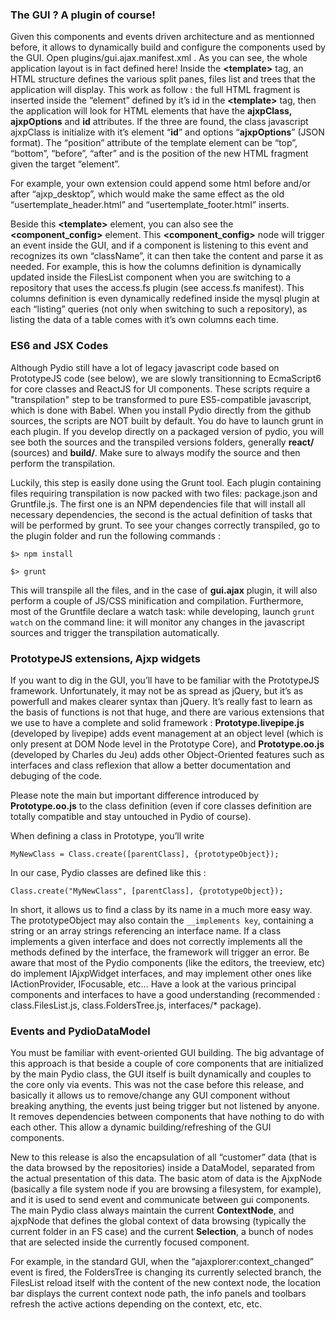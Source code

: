 ### The GUI ? A plugin of course!
Given this components and events driven architecture and as mentionned before, it allows to dynamically build and configure the components used by the GUI. Open plugins/gui.ajax.manifest.xml . As you can see, the whole application layout is in fact defined here! Inside the **&lt;template&gt;** tag, an HTML structure defines the various split panes, files list and trees that the application will display. This work as follow : the full HTML fragment is inserted inside the “element” defined by it’s id in the **&lt;template&gt;** tag, then the application will look for HTML elements that have the **ajxpClass, ajxpOptions** and **id** attributes. If the three are found, the class javascript ajxpClass is initialize with it’s element “**id**” and options “**ajxpOptions**” (JSON format). The “position” attribute of the template element can be “top”, “bottom”, “before”, “after” and is the position of the new HTML fragment given the target “element”.

For example, your own extension could append some html before and/or after “ajxp_desktop”, which would make the same effect as  the old “usertemplate_header.html” and “usertemplate_footer.html” inserts.

Beside this **&lt;template&gt;** element, you can also see the **&lt;component_config&gt;** element. This **&lt;component_config&gt;** node will trigger an event inside the GUI, and if a component is listening to this event and recognizes its own “className”, it can then take the content and parse it as needed. For example, this is how the columns definition is dynamically updated inside the FilesList component when you are switching to a repository that uses the access.fs plugin (see access.fs manifest). This columns definition is even dynamically redefined inside the mysql plugin at each “listing” queries (not only when switching to such a repository), as listing the data of a table comes with it’s own columns each time.

### ES6 and JSX Codes
Although Pydio still have a lot of legacy javascript code based on PrototypeJS code (see below), we are slowly transitionning to EcmaScript6 for core classes and ReactJS for UI components. These scripts require a "transpilation" step to be transformed to pure ES5-compatible javascript, which is done with Babel. When you install Pydio directly from the github sources, the scripts are NOT built by default. You do have to launch grunt in each plugin. If you develop directly on a packaged version of pydio, you will see both the sources and the transpiled versions folders, generally **react/** (sources) and **build/**. Make sure to always modify the source and then perform the transpilation.
 
Luckily, this step is easily done using the Grunt tool. Each plugin containing files requiring transpilation is now packed with two files: package.json and Gruntfile.js. The first one is an NPM dependencies file that will install all necessary dependencies, the second is the actual definition of tasks that will be performed by grunt. To see your changes correctly transpiled, go to the plugin folder and run the following commands : 

`$> npm install`

`$> grunt`

This will transpile all the files, and in the case of **gui.ajax** plugin, it will also perform a couple of JS/CSS minification and compilation. Furthermore, most of the Gruntfile declare a watch task: while developing, launch `grunt watch` on the command line: it will monitor any changes in the javascript sources and trigger the transpilation automatically.

### PrototypeJS extensions, Ajxp widgets
If you want to dig in the GUI, you’ll have to be familiar with the PrototypeJS framework. Unfortunately, it may not be as spread as jQuery, but it’s as powerfull and makes clearer syntax than jQuery. It’s really fast to learn as the basis of functions is not that huge, and there are various extensions that we use to have a complete and solid framework : **Prototype.livepipe.js** (developed by livepipe) adds event management at an object level (which is only present at DOM Node level in the Prototype Core), and **Prototype.oo.js** (developed by Charles du Jeu) adds other Object-Oriented features such as interfaces and class reflexion that allow a better documentation and debuging of the code.

Please note the main but important difference introduced by **Prototype.oo.js** to the class definition (even if core classes definition are totally compatible and stay untouched in Pydio of course).

When defining a class in Prototype, you’ll write

`MyNewClass = Class.create([parentClass], {prototypeObject});`

In our case, Pydio classes are defined like this  :

`Class.create("MyNewClass", [parentClass], {prototypeObject});`

In short, it allows us to find a class by its name in a much more easy way. The prototypeObject may also contain the `__implements key`, containing a string or an array strings referencing an interface name. If a class implements a given interface and does not correctly implements all the methods defined by the interface, the framework will trigger an error. Be aware that most of the Pydio components (like the editors, the treeview, etc) do implement IAjxpWidget interfaces, and may implement other ones like IActionProvider, IFocusable, etc… Have a look at the various principal components and interfaces to have a good understanding (recommended  : class.FilesList.js, class.FoldersTree.js, interfaces/* package).

### Events and PydioDataModel
You must be familiar with event-oriented GUI building. The big advantage of this approach is that beside a couple of core components that are initialized by the main Pydio class, the GUI itself is built dynamically and couples to the core only via events. This was not the case before this release, and basically it allows us to remove/change any GUI component without breaking anything, the events just being trigger but not listened by anyone. It removes dependencies between components that have nothing to do with each other. This allow a dynamic building/refreshing of the GUI components.

New to this release is also the encapsulation of all “customer” data (that is the data browsed by the repositories) inside a DataModel, separated from the actual presentation of this data. The basic atom of data is the AjxpNode (basically a file system node if you are browsing a filesystem, for example), and it is used to send event and communicate between gui components. The main Pydio class always maintain the current **ContextNode**, and ajxpNode that defines the global context of data browsing (typically the current folder in an FS case) and the current **Selection**, a bunch of nodes that are selected inside the currently focused component.

For example, in the standard GUI, when the “ajaxplorer:context_changed” event is fired, the FoldersTree is changing its currently selected branch, the FilesList reload itself with the content of the new context node, the location bar displays the current context node path, the info panels and toolbars refresh the active actions depending on the context, etc, etc.
